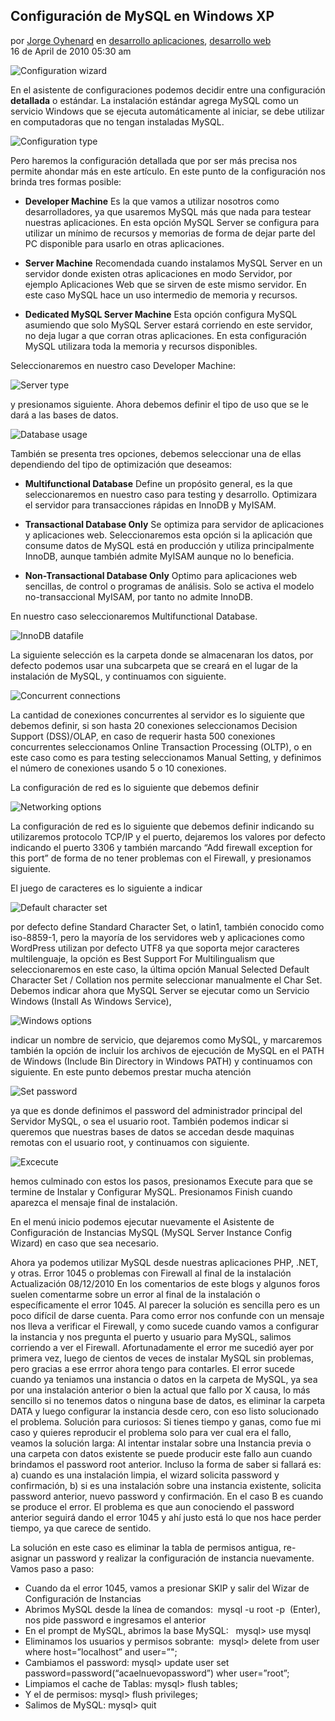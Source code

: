 ## Configuración de MySQL en Windows XP

por [Jorge Oyhenard](http://www.jorgeoyhenard.com/author/elQuique/) en [desarrollo aplicaciones](http://www.jorgeoyhenard.com/articulos/desarrollo-aplicaciones/), [desarrollo web](http://www.jorgeoyhenard.com/articulos/desarollo-web/)<br>
16 de April de 2010 05:30 am

![Configuration wizard](0.png)

En el asistente de configuraciones podemos decidir entre una configuración **detallada** o estándar. La instalación estándar agrega MySQL como un servicio Windows que se ejecuta automáticamente al iniciar, se debe utilizar en computadoras que no tengan instaladas MySQL.

![Configuration type](01.png)

Pero haremos la configuración detallada que por ser más precisa nos permite ahondar más en este artículo. En este punto de la configuración nos brinda tres formas posible:

* **Developer Machine**
Es la que vamos a utilizar nosotros como desarrolladores, ya que usaremos MySQL más que nada para testear nuestras aplicaciones. En esta opción MySQL Server se configura para utilizar un mínimo de recursos y memorias de forma de dejar parte del PC disponible para usarlo en otras aplicaciones.

* **Server Machine**
Recomendada cuando instalamos MySQL Server en un servidor donde existen otras aplicaciones en modo Servidor, por ejemplo Aplicaciones Web que se sirven de este mismo servidor. En este caso MySQL hace un uso intermedio de memoria y recursos.

* **Dedicated MySQL Server Machine**
Esta opción configura MySQL asumiendo que solo MySQL Server estará corriendo en este servidor, no deja lugar a que corran otras aplicaciones. En esta configuración MySQL utilizara toda la memoria y recursos disponibles.

Seleccionaremos en nuestro caso Developer Machine:

![Server type](02.png)

y presionamos siguiente. Ahora debemos definir el tipo de uso que se le dará a las bases de datos.

![Database usage](03.png)

También se presenta tres opciones, debemos seleccionar una de ellas dependiendo del tipo de optimización que deseamos:

* **Multifunctional Database**
Define un propósito general, es la que seleccionaremos en nuestro caso para testing y desarrollo. Optimizara el servidor para transacciones rápidas en InnoDB y MyISAM.
* **Transactional Database Only**
Se optimiza para servidor de aplicaciones y aplicaciones web. Seleccionaremos esta opción si la aplicación que consume datos de MySQL está en producción y utiliza principalmente InnoDB, aunque también admite MyISAM aunque no lo beneficia.

* **Non-Transactional Database Only**
Optimo para aplicaciones web sencillas, de control o programas de análisis. Solo se activa el modelo no-transaccional MyISAM, por tanto no admite InnoDB.

En nuestro caso seleccionaremos Multifunctional Database.

![InnoDB datafile](04.jpg)

La siguiente selección es la carpeta donde se almacenaran los datos, por defecto podemos usar una subcarpeta que se creará en el lugar de la instalación de MySQL, y continuamos con siguiente.

![Concurrent connections](05.png)

La cantidad de conexiones concurrentes al servidor es lo siguiente que debemos definir, si son hasta 20 conexiones seleccionamos Decision Support (DSS)/OLAP, en caso de requerir hasta 500 conexiones concurrentes seleccionamos Online Transaction Processing (OLTP), o en este caso como es para testing seleccionamos Manual Setting, y definimos el número de conexiones usando 5 o 10 conexiones.

La configuración de red es lo siguiente que debemos definir

![Networking options](06.png)

La configuración de red es lo siguiente que debemos definir indicando su utilizaremos protocolo TCP/IP y el puerto, dejaremos los valores por defecto indicando el puerto 3306 y también marcando “Add firewall exception for this port” de forma de no tener problemas con el Firewall, y presionamos siguiente.

El juego de caracteres es lo siguiente a indicar

![Default character set](07.png)

por defecto define Standard Character Set, o latin1, también conocido como iso-8859-1, pero la mayoría de los servidores web y aplicaciones como WordPress utilizan por defecto UTF8 ya que soporta mejor caracteres multilenguaje, la opción es Best Support For Multilingualism que seleccionaremos en este caso, la última opción Manual Selected Default Character Set / Collation nos permite seleccionar manualmente el Char Set.
Debemos indicar ahora que MySQL Server se ejecutar como un Servicio Windows (Install As Windows Service),

![Windows options](08.png)

indicar un nombre de servicio, que dejaremos como MySQL, y marcaremos también la opción de incluir los archivos de ejecución de MySQL en el PATH de Windows (Include Bin Directory in Windows PATH) y continuamos con siguiente.
En este punto debemos prestar mucha atención

![Set password](09%20-%20root%20password.png)

ya que es donde definimos el password del administrador principal del Servidor MySQL, o sea el usuario root. También podemos indicar si queremos que nuestras bases de datos se accedan desde maquinas remotas con el usuario root, y continuamos con siguiente.

![Excecute](10.png)

hemos culminado con estos los pasos, presionamos Execute para que se termine de Instalar y Configurar MySQL. Presionamos Finish cuando aparezca el mensaje final de instalación.

En el menú inicio podemos ejecutar nuevamente el Asistente de Configuración de Instancias MySQL (MySQL Server Instance Config Wizard) en caso que sea necesario.

Ahora ya podemos utilizar MySQL desde nuestras aplicaciones PHP, .NET, y otras.
Error 1045 o problemas con Firewall al final de la instalación
Actualización 08/12/2010
En los comentarios de este blogs y algunos foros suelen comentarme sobre un error al final de la instalación o específicamente el error 1045. Al parecer la solución es sencilla pero es un poco difícil de darse cuenta.
Para como error nos confunde con un mensaje nos lleva a verificar el Firewall, y como sucede cuando vamos a configurar la instancia y nos pregunta el puerto y usuario para MySQL, salimos corriendo a ver el Firewall.
Afortunadamente el error me sucedió ayer por primera vez, luego de cientos de veces de instalar MySQL sin problemas, pero gracias a ese errror ahora tengo para contarles.
El error sucede cuando ya teniamos una instancia o datos en la carpeta de MySQL, ya sea por una instalación anterior o bien la actual que fallo por X causa, lo más sencillo si no tenemos datos o ninguna base de datos, es eliminar la carpeta DATA y luego configurar la instancia desde cero, con eso listo solucionado el problema.
Solución para curiosos:
Si tienes tiempo y ganas, como fue mi caso y quieres reproducir el problema solo para ver cual era el fallo, veamos la solución larga: Al intentar instalar sobre una Instancia previa o una carpeta con datos existente se puede producir este fallo aun cuando brindamos el password root anterior.
Incluso la forma de saber si fallará es: a) cuando es una instalación limpia, el wizard solicita password y confirmación, b) si es una instalación sobre una instancia existente, solicita password anterior, nuevo password y confirmación. En el caso B es cuando se produce el error.
El problema es que aun conociendo el password anterior seguirá dando el error 1045 y ahí justo está lo que nos hace perder tiempo, ya que carece de sentido.

La solución en este caso es eliminar la tabla de permisos antigua, re-asignar un password y realizar la configuración de instancia nuevamente. Vamos paso a paso:
* Cuando da el error 1045, vamos a presionar SKIP y salir del Wizar de Configuración de Instancias
* Abrimos MySQL desde la línea de comandos:  mysql -u root -p  (Enter), nos pide password e ingresamos el anterior
* En el prompt de MySQL, abrimos la base MySQL:   mysql> use mysql
* Eliminamos los usuarios y permisos sobrante:  mysql> delete from user where host=”localhost” and user=”";
* Cambiamos el password: mysql> update user set password=password(“acaelnuevopassword”) wher user=”root”;
* Limpiamos el cache de Tablas: mysql> flush tables;
* Y el de permisos: mysql> flush privileges;
* Salimos de MySQL: mysql> quit

